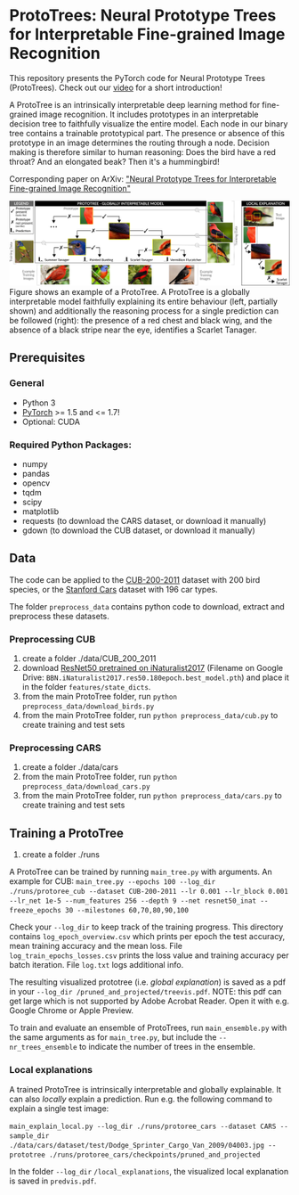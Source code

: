 # ProtoTrees: Neural Prototype Trees for Interpretable Fine-grained Image Recognition
This repository presents the PyTorch code for Neural Prototype Trees (ProtoTrees). Check out our [video](https://videos.mysimpleshow.com/qyZYnaTBHv) for a short introduction!

A ProtoTree is an intrinsically interpretable deep learning method for fine-grained image recognition. It includes prototypes in an interpretable decision tree to faithfully visualize the entire model. Each node in our binary tree contains a trainable prototypical part. The presence or absence of this prototype in an image determines the routing through a node. Decision making is therefore similar to human reasoning: Does the bird have a red throat? And an elongated beak? Then it's a hummingbird!

Corresponding paper on ArXiv: ["Neural Prototype Trees for Interpretable Fine-grained Image Recognition"](https://arxiv.org/abs/2012.02046)

![Example of a ProtoTree.](images/prototree_teaser.png "ProtoTree")
Figure shows an example of a ProtoTree. A ProtoTree is a globally interpretable model faithfully explaining its entire behaviour (left, partially shown) and additionally the reasoning process for a single prediction can be followed (right): the presence of a red chest and black wing, and the absence of a black stripe near the eye, identifies a Scarlet Tanager. 

## Prerequisites

### General
* Python 3
* [PyTorch](https://pytorch.org/get-started/locally/) >= 1.5 and <= 1.7!
* Optional: CUDA

### Required Python Packages:
* numpy
* pandas
* opencv
* tqdm
* scipy
* matplotlib
* requests (to download the CARS dataset, or download it manually)
* gdown (to download the CUB dataset, or download it manually)

## Data
The code can be applied to the [CUB-200-2011](http://www.vision.caltech.edu/visipedia/CUB-200-2011.html) dataset with 200 bird species, or the [Stanford Cars](https://ai.stanford.edu/~jkrause/cars/car_dataset.html) dataset with 196 car types. 

The folder `preprocess_data` contains python code to download, extract and preprocess these datasets. 

### Preprocessing CUB
1. create a folder ./data/CUB_200_2011
2. download [ResNet50 pretrained on iNaturalist2017](https://drive.google.com/drive/folders/1yHme1iFQy-Lz_11yZJPlNd9bO_YPKlEU) (Filename on Google Drive: `BBN.iNaturalist2017.res50.180epoch.best_model.pth`) and place it in the folder `features/state_dicts`.
3. from the main ProtoTree folder, run `python preprocess_data/download_birds.py` 
4. from the main ProtoTree folder, run `python preprocess_data/cub.py` to create training and test sets

### Preprocessing CARS
1. create a folder ./data/cars
2. from the main ProtoTree folder, run `python preprocess_data/download_cars.py`
3. from the main ProtoTree folder, run `python preprocess_data/cars.py` to create training and test sets

## Training a ProtoTree
1. create a folder ./runs

A ProtoTree can be trained by running `main_tree.py` with arguments. An example for CUB: `main_tree.py --epochs 100 --log_dir ./runs/protoree_cub --dataset CUB-200-2011 --lr 0.001 --lr_block 0.001 --lr_net 1e-5 --num_features 256 --depth 9 --net resnet50_inat --freeze_epochs 30 --milestones 60,70,80,90,100`

Check your `--log_dir` to keep track of the training progress. This directory contains `log_epoch_overview.csv` which prints per epoch the test accuracy, mean training accuracy and the mean loss. File `log_train_epochs_losses.csv` prints the loss value and training accuracy per batch iteration. File `log.txt` logs additional info. 

The resulting visualized prototree (i.e. *global explanation*) is saved as a pdf in your `--log_dir /pruned_and_projected/treevis.pdf`. NOTE: this pdf can get large which is not supported by Adobe Acrobat Reader. Open it with e.g. Google Chrome or Apple Preview. 

To train and evaluate an ensemble of ProtoTrees, run `main_ensemble.py` with the same arguments as for `main_tree.py`, but include the `--nr_trees_ensemble` to indicate the number of trees in the ensemble. 

### Local explanations
A trained ProtoTree is intrinsically interpretable and globally explainable. It can also *locally* explain a prediction. Run e.g. the following command to explain a single test image:

`main_explain_local.py --log_dir ./runs/protoree_cars --dataset CARS --sample_dir ./data/cars/dataset/test/Dodge_Sprinter_Cargo_Van_2009/04003.jpg --prototree ./runs/protoree_cars/checkpoints/pruned_and_projected`

In the folder `--log_dir` `/local_explanations`, the visualized local explanation is saved in `predvis.pdf`.
